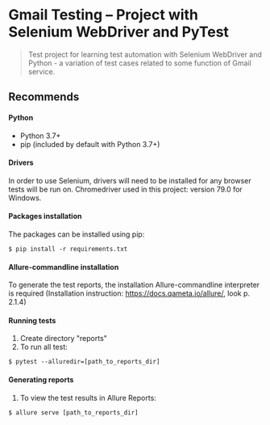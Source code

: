 

# Gmail Testing – Project with Selenium WebDriver and PyTest

> Test project for learning test automation with Selenium WebDriver and Python - a variation of test cases related to some function of Gmail service. 



## Recommends
#### Python
- Python 3.7+
- pip (included by default with Python 3.7+)

#### Drivers
In order to use Selenium, drivers will need to be installed for any browser tests will be run on.
Chromedriver used in this project: version 79.0 for Windows.  
#### Packages installation
The packages can be installed using pip:
```shell
$ pip install -r requirements.txt
```
#### Allure-commandline installation
To generate the test reports, the installation Allure-commandline interpreter is required (Installation instruction: https://docs.qameta.io/allure/, look p. 2.1.4)
#### Running tests
1. Create directory "reports" 
2. To run all test:
```
$ pytest --alluredir=[path_to_reports_dir]
```
#### Generating reports
1. To view the test results in Allure Reports:
```
$ allure serve [path_to_reports_dir]
```

